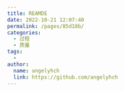 ```yaml
---
title: REAMDE
date: 2022-10-21 12:07:40
permalink: /pages/85d18b/
categories:
  - 过程
  - 质量
tags:
  - 
author: 
  name: angelyhch
  link: https://github.com/angelyhch
---
```

